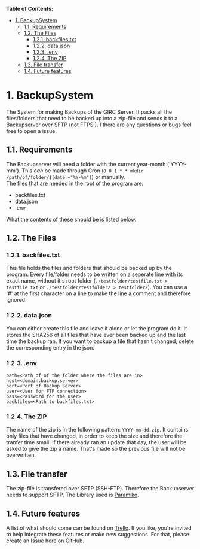 **Table of Contents:**
- [1. BackupSystem](#1-backupsystem)
  - [1.1. Requirements](#11-requirements)
  - [1.2. The Files](#12-the-files)
    - [1.2.1. backfiles.txt](#121-backfilestxt)
    - [1.2.2. data.json](#122-datajson)
    - [1.2.3. .env](#123-env)
    - [1.2.4. The ZIP](#124-the-zip)
  - [1.3. File transfer](#13-file-transfer)
  - [1.4. Future features](#14-future-features)
# 1. BackupSystem
The System for making Backups of the GIRC Server. It packs all the files/folders that need to be backed up into a zip-file and sends it to a Backupserver over SFTP (not FTPS!). I there are any questions or bugs feel free to open a issue.

## 1.1. Requirements
The Backupserver will need a folder with the current year-month ('YYYY-mm'). This _can_ be made through Cron (`0 0 1 * * mkdir /path/of/folder/$(date +"%Y-%m")`) or manually.  
The files that are needed in the root of the program are:  
- backfiles.txt
- data.json
- .env  

What the contents of these should be is listed below.  

## 1.2. The Files
### 1.2.1. backfiles.txt
This file holds the files and folders that should be backed up by the program. Every file/folder needs to be written on a seperate line with its exact name, without it's root folder (`./testfolder/testfile.txt > testfile.txt` or `./testfolder/testfolder2 > testfolder2`). You can use a '#' at the first character on a line to make the line a comment and therefore ignored.  

### 1.2.2. data.json
You can either create this file and leave it alone or let the program do it. It stores the SHA256 of all files that have ever been backed up and the last time the backup ran. If you want to backup a file that hasn't changed, delete the corresponding entry in the json.  

### 1.2.3. .env
```
path=<Path of of the folder where the files are in>
host=<domain.backup.server>
port=<Port of Backup Server>
user=<User for FTP connection>
pass=<Password for the user>
backfiles=<Path to backfiles.txt>
```

### 1.2.4. The ZIP
The name of the zip is in the following pattern: `YYYY-mm-dd.zip`. It contains only files that have changed, in order to keep the size and therefore the tranfer time small. If there already ran an update that day, the user will be asked to give the zip a name. That's made so the previous file will not be overwritten. 
## 1.3. File transfer
The zip-file is transfered over SFTP (SSH-FTP). Therefore the Backupserver needs to support SFTP. The Library used is [Paramiko](https://www.paramiko.org/ "Paramiko Website").

## 1.4. Future features  
A list of what should come can be found on [Trello](https://trello.com/b/MbPKL9sD/backupsystem). If you like, you're invited to help integrate these features or make new suggestions. For that, please create an Issue here on GitHub.
